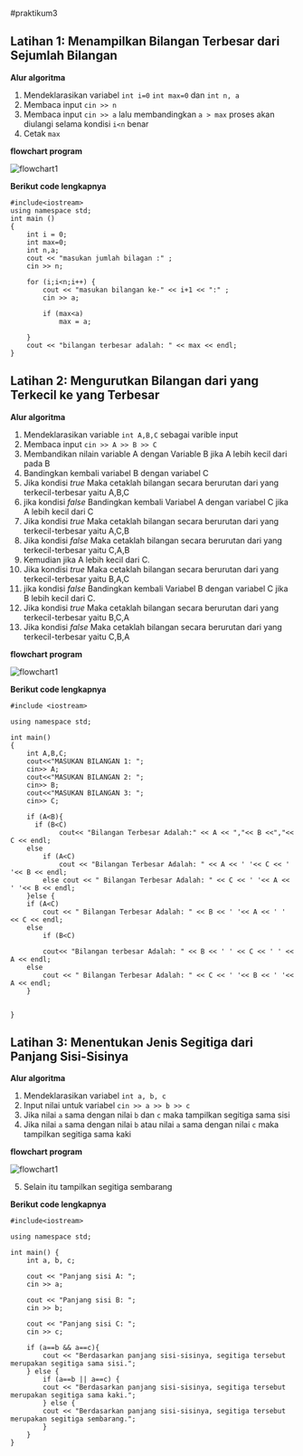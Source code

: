 #praktikum3
## Latihan 1: Menampilkan Bilangan Terbesar dari Sejumlah Bilangan

**Alur algoritma**
1. Mendeklarasikan variabel `int i=0` `int max=0` dan `int n, a`
2. Membaca input `cin >> n`
3. Membaca input `cin >> a` lalu membandingkan `a > max` proses akan diulangi selama kondisi `i<n` benar
4. Cetak `max`

**flowchart program**

![flowchart1](https://github.com/raninurhayati/praktikum3/blob/master/flowchart1.jpg)

**Berikut code lengkapnya**
```
#include<iostream>
using namespace std;
int main ()
{
    int i = 0;
    int max=0;
    int n,a;
    cout << "masukan jumlah bilagan :" ;
    cin >> n;

    for (i;i<n;i++) {
        cout << "masukan bilangan ke-" << i+1 << ":" ;
        cin >> a;

        if (max<a)
            max = a;

    }
    cout << "bilangan terbesar adalah: " << max << endl;
}

```

## Latihan 2: Mengurutkan Bilangan dari yang Terkecil ke yang Terbesar

**Alur algoritma**
1. Mendeklarasikan variable `int A,B,C` sebagai varible input
2. Membaca input `cin >> A >> B >> C`
3. Membandikan nilain variable A dengan Variable B jika A lebih kecil dari pada B
4. Bandingkan kembali variabel B dengan variabel C
5. Jika kondisi *true* Maka cetaklah bilangan secara berurutan dari yang terkecil-terbesar yaitu A,B,C
6. jika kondisi *false* Bandingkan kembali Variabel A dengan variabel C jika A lebih kecil dari C
7. Jika kondisi *true* Maka cetaklah bilangan secara berurutan dari yang terkecil-terbesar yaitu A,C,B
8. Jika kondisi *false* Maka cetaklah bilangan secara berurutan dari yang terkecil-terbesar yaitu C,A,B
9. Kemudian jika A lebih kecil dari C.
10. Jika kondisi *true* Maka cetaklah bilangan secara berurutan dari yang terkecil-terbesar yaitu B,A,C
11. jika kondisi *false* Bandingkan kembali Variabel B dengan variabel C jika B lebih kecil dari C.
12. Jika kondisi *true* Maka cetaklah bilangan secara berurutan dari yang terkecil-terbesar yaitu B,C,A
13. Jika kondisi *false* Maka cetaklah bilangan secara berurutan dari yang terkecil-terbesar yaitu C,B,A

**flowchart program**

![flowchart1](https://github.com/raninurhayati/praktikum3/blob/master/flowchart2.jpg)


**Berikut code lengkapnya**
```
#include <iostream>

using namespace std;

int main()
{
    int A,B,C;
    cout<<"MASUKAN BILANGAN 1: ";
    cin>> A;
    cout<<"MASUKAN BILANGAN 2: ";
    cin>> B;
    cout<<"MASUKAN BILANGAN 3: ";
    cin>> C;

    if (A<B){
      if (B<C)
            cout<< "Bilangan Terbesar Adalah:" << A << ","<< B <<","<< C << endl;
    else
        if (A<C)
            cout << "Bilangan Terbesar Adalah: " << A << ' '<< C << ' '<< B << endl;
        else cout << " Bilangan Terbesar Adalah: " << C << ' '<< A << ' '<< B << endl;
    }else {
    if (A<C)
        cout << " Bilangan Terbesar Adalah: " << B << ' '<< A << ' ' << C << endl;
    else
        if (B<C)

        cout<< "Bilangan terbesar Adalah: " << B << ' ' << C << ' ' << A << endl;
    else
        cout << " Bilangan Terbesar Adalah: " << C << ' '<< B << ' '<< A << endl;
    }


}

```

## Latihan 3: Menentukan Jenis Segitiga dari Panjang Sisi-Sisinya

**Alur algoritma**
1. Mendeklarasikan variabel `int a, b, c`
2. Input nilai untuk variabel `cin >> a >> b >> c`
3. Jika nilai `a` sama dengan nilai `b` dan `c` maka tampilkan segitiga sama sisi
4. Jika nilai `a` sama dengan nilai `b` atau nilai `a` sama dengan nilai `c` maka tampilkan segitiga sama kaki

**flowchart program**

![flowchart1](https://github.com/raninurhayati/praktikum3/blob/master/flowchart3.jpg)

5. Selain itu tampilkan segitiga sembarang

**Berikut code lengkapnya**
```
#include<iostream>

using namespace std;

int main() {
    int a, b, c;

    cout << "Panjang sisi A: ";
    cin >> a;

    cout << "Panjang sisi B: ";
    cin >> b;

    cout << "Panjang sisi C: ";
    cin >> c;

    if (a==b && a==c){
        cout << "Berdasarkan panjang sisi-sisinya, segitiga tersebut merupakan segitiga sama sisi.";
    } else {
        if (a==b || a==c) {
        cout << "Berdasarkan panjang sisi-sisinya, segitiga tersebut merupakan segitiga sama kaki.";
        } else {
        cout << "Berdasarkan panjang sisi-sisinya, segitiga tersebut merupakan segitiga sembarang.";
        }
    }
}

```